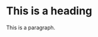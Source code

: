 <link rel="stylesheet" type="text/css" href="https://abelovgit.github.io/styles.css" />

<h1>This is a heading</h1>
<p>This is a paragraph.</p>
    
